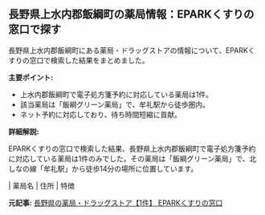 ## 長野県上水内郡飯綱町の薬局情報：EPARKくすりの窓口で探す

長野県上水内郡飯綱町にある薬局・ドラッグストアの情報について、EPARKくすりの窓口で検索した結果をまとめました。

**主要ポイント:**

* 上水内郡飯綱町で電子処方箋予約に対応している薬局は1件。
* 該当薬局は「飯綱グリーン薬局」で、牟礼駅から徒歩圏内。
* ネット予約に対応しており、待ち時間短縮に貢献。

**詳細解説:**

EPARKくすりの窓口で検索した結果、長野県上水内郡飯綱町で電子処方箋予約に対応している薬局は1件のみでした。その薬局は「飯綱グリーン薬局」で、北しなの線「牟礼駅」から徒歩14分の場所に位置しています。

| 薬局名 | 住所 | 特徴 

**元記事:** [長野県の薬局・ドラッグストア【1件】 EPARKくすりの窓口](https://www.kusurinomadoguchi.com/s?area_id[0]=958&is_barrierfree=1&is_erx=1&is_map=1&is_net=1&is_type1=1&pref_cd=nagano)